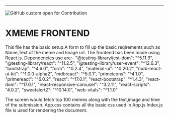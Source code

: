 ---
![GitHub custom open for Contribution](https://img.shields.io/static/v1?label=Open%20For&message=Contribution&color=%3CCOLOR%3E)

# XMEME FRONTEND 
This file has the basic setup.A form to fill up the basic reqirements such as Name,Text of the meme and Image url.
The frontend has been made using React js.
Dependencies use are:-
    "@testing-library/jest-dom": "^5.11.9",
    "@testing-library/react": "^11.2.5",
    "@testing-library/user-event": "^12.6.3",
    "bootstrap": "^4.6.0",
    "form": "^0.2.4",
    "material-ui": "^0.20.2",
    "mdb-react-ui-kit": "^1.0.0-alpha2",
    "mdbreact": "^5.0.1",
    "primeicons": "^4.1.0",
    "primereact": "^6.0.2",
    "react": "^17.0.1",
    "react-bootstrap": "^1.4.3",
    "react-dom": "^17.0.1",
    "react-responsive-carousel": "^3.2.11",
    "react-scripts": "4.0.2",
    "sweetalert2": "^10.14.0",
    "web-vitals": "^1.1.0"

The screen would fetch top 100 memes along with the text,image and time of the submission.
App.css contains all the basic css used in App.js
Index.js file is used for rendering the document.